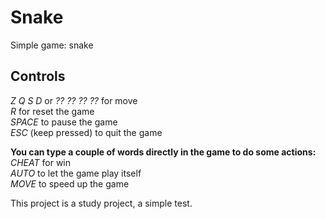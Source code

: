 # Snake
Simple game: snake

## **Controls**
*Z Q S D* or *?? ?? ?? ??* for move  
*R* for reset the game  
*SPACE* to pause the game  
*ESC* (keep pressed) to quit the game

**You can type a couple of words directly in the game to do some actions:**  
*CHEAT* for win  
*AUTO* to let the game play itself  
*MOVE* to speed up the game

This project is a study project, a simple test.
